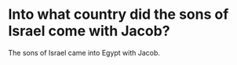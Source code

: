 # Into what country did the sons of Israel come with Jacob?

The sons of Israel came into Egypt with Jacob.
